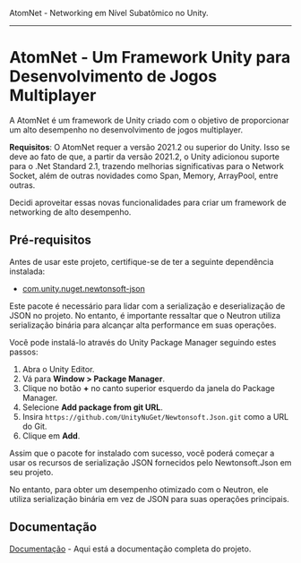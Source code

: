 AtomNet - Networking em Nível Subatômico no Unity.
_______________________________________________________________________________

# AtomNet - Um Framework Unity para Desenvolvimento de Jogos Multiplayer

A AtomNet é um framework de Unity criado com o objetivo de proporcionar um alto desempenho no desenvolvimento de jogos multiplayer.

**Requisitos**: O AtomNet requer a versão 2021.2 ou superior do Unity. Isso se deve ao fato de que, a partir da versão 2021.2, o Unity adicionou suporte para o .Net Standard 2.1, trazendo melhorias significativas para o Network Socket, além de outras novidades como Span, Memory, ArrayPool, entre outras.

Decidi aproveitar essas novas funcionalidades para criar um framework de networking de alto desempenho.

## Pré-requisitos

Antes de usar este projeto, certifique-se de ter a seguinte dependência instalada:

- [com.unity.nuget.newtonsoft-json](https://github.com/UnityNuGet/Newtonsoft.Json)

Este pacote é necessário para lidar com a serialização e deserialização de JSON no projeto. No entanto, é importante ressaltar que o Neutron utiliza serialização binária para alcançar alta performance em suas operações.

Você pode instalá-lo através do Unity Package Manager seguindo estes passos:

1. Abra o Unity Editor.
2. Vá para **Window > Package Manager**.
3. Clique no botão **+** no canto superior esquerdo da janela do Package Manager.
4. Selecione **Add package from git URL**.
5. Insira `https://github.com/UnityNuGet/Newtonsoft.Json.git` como a URL do Git.
6. Clique em **Add**.

Assim que o pacote for instalado com sucesso, você poderá começar a usar os recursos de serialização JSON fornecidos pelo Newtonsoft.Json em seu projeto.

No entanto, para obter um desempenho otimizado com o Neutron, ele utiliza serialização binária em vez de JSON para suas operações principais.

## Documentação

[Documentação](../../wiki) - Aqui está a documentação completa do projeto.

